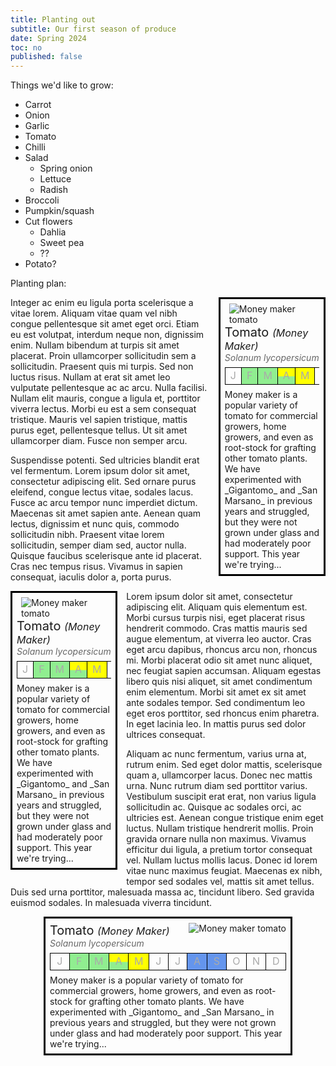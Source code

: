 ```yaml
---
title: Planting out
subtitle: Our first season of produce
date: Spring 2024
toc: no
published: false
---
```


Things we'd like to grow:

 - Carrot
 - Onion
 - Garlic
 - Tomato
 - Chilli
 - Salad
   - Spring onion
   - Lettuce
   - Radish
 - Broccoli
 - Pumpkin/squash
 - Cut flowers
   - Dahlia
   - Sweet pea
   - ??
 - Potato?

Planting plan:

<div class="plant right">
<img alt="Money maker tomato" src="../images/money-maker.jpg"></img>
<div class="common-name">Tomato <span class="cultivar">Money Maker</span></div>
<div class="latin-name">Solanum lycopersicum</div>
<div class="growing-calendar">
  <table>
    <tr>
      <td class="jan">J</td>
      <td class="feb sew-indoors">F</td>
      <td class="mar sew-indoors">M</td>
      <td class="apr sew-indoors-outdoors">A</td>
      <td class="may sew-outdoors">M</td>
      <td class="jun">J</td>
      <td class="jul">J</td>
      <td class="aug harvest">A</td>
      <td class="sep harvest">S</td>
      <td class="oct">O</td>
      <td class="nov">N</td>
      <td class="dec">D</td>
    </tr>
  </table>
</div>
<div class="description">
Money maker is a popular variety of tomato for commercial growers, home growers, and even as root-stock for grafting other tomato plants.
We have experimented with _Gigantomo_ and _San Marsano_ in previous years and struggled, but they were not grown under glass and had moderately poor support.
This year we're trying...
</div>
</div>

Integer ac enim eu ligula porta scelerisque a vitae lorem. Aliquam vitae quam vel nibh congue pellentesque sit amet eget orci. Etiam eu est volutpat, interdum neque non, dignissim enim. Nullam bibendum at turpis sit amet placerat. Proin ullamcorper sollicitudin sem a sollicitudin. Praesent quis mi turpis. Sed non luctus risus. Nullam at erat sit amet leo vulputate pellentesque ac ac arcu. Nulla facilisi. Nullam elit mauris, congue a ligula et, porttitor viverra lectus. Morbi eu est a sem consequat tristique. Mauris vel sapien tristique, mattis purus eget, pellentesque tellus. Ut sit amet ullamcorper diam. Fusce non semper arcu.

Suspendisse potenti. Sed ultricies blandit erat vel fermentum. Lorem ipsum dolor sit amet, consectetur adipiscing elit. Sed ornare purus eleifend, congue lectus vitae, sodales lacus. Fusce ac arcu tempor nunc imperdiet dictum. Maecenas sit amet sapien ante. Aenean quam lectus, dignissim et nunc quis, commodo sollicitudin nibh. Praesent vitae lorem sollicitudin, semper diam sed, auctor nulla. Quisque faucibus scelerisque ante id placerat. Cras nec tempus risus. Vivamus in sapien consequat, iaculis dolor a, porta purus.


<div class="plant left">
<img alt="Money maker tomato" src="../images/money-maker.jpg"></img>
<div class="common-name">Tomato <span class="cultivar">Money Maker</span></div>
<div class="latin-name">Solanum lycopersicum</div>
<div class="growing-calendar">
  <table>
    <tr>
      <td class="jan">J</td>
      <td class="feb sew-indoors">F</td>
      <td class="mar sew-indoors">M</td>
      <td class="apr sew-indoors-outdoors">A</td>
      <td class="may sew-outdoors">M</td>
      <td class="jun">J</td>
      <td class="jul">J</td>
      <td class="aug harvest">A</td>
      <td class="sep harvest">S</td>
      <td class="oct">O</td>
      <td class="nov">N</td>
      <td class="dec">D</td>
    </tr>
  </table>
</div>
<div class="description">
Money maker is a popular variety of tomato for commercial growers, home growers, and even as root-stock for grafting other tomato plants.
We have experimented with _Gigantomo_ and _San Marsano_ in previous years and struggled, but they were not grown under glass and had moderately poor support.
This year we're trying...
</div>
</div>

Lorem ipsum dolor sit amet, consectetur adipiscing elit. Aliquam quis elementum est. Morbi cursus turpis nisi, eget placerat risus hendrerit commodo. Cras mattis mauris sed augue elementum, at viverra leo auctor. Cras eget arcu dapibus, rhoncus arcu non, rhoncus mi. Morbi placerat odio sit amet nunc aliquet, nec feugiat sapien accumsan. Aliquam egestas libero quis nisi aliquet, sit amet condimentum enim elementum. Morbi sit amet ex sit amet ante sodales tempor. Sed condimentum leo eget eros porttitor, sed rhoncus enim pharetra. In eget lacinia leo. In mattis purus sed dolor ultrices consequat.

Aliquam ac nunc fermentum, varius urna at, rutrum enim. Sed eget dolor mattis, scelerisque quam a, ullamcorper lacus. Donec nec mattis urna. Nunc rutrum diam sed porttitor varius. Vestibulum suscipit erat erat, non varius ligula sollicitudin ac. Quisque ac sodales orci, ac ultricies est. Aenean congue tristique enim eget luctus. Nullam tristique hendrerit mollis. Proin gravida ornare nulla non maximus. Vivamus efficitur dui ligula, a pretium tortor consequat vel. Nullam luctus mollis lacus. Donec id lorem vitae nunc maximus feugiat. Maecenas ex nibh, tempor sed sodales vel, mattis sit amet tellus. Duis sed urna porttitor, malesuada massa ac, tincidunt libero. Sed gravida euismod sodales. In malesuada viverra tincidunt.

<div class="plant center">
<img alt="Money maker tomato" src="../images/money-maker.jpg"></img>
<div class="common-name">Tomato <span class="cultivar">Money Maker</span></div>
<div class="latin-name">Solanum lycopersicum</div>
<div class="growing-calendar">
  <table>
    <tr>
      <td class="jan">J</td>
      <td class="feb sew-indoors">F</td>
      <td class="mar sew-indoors">M</td>
      <td class="apr sew-indoors-outdoors">A</td>
      <td class="may sew-outdoors">M</td>
      <td class="jun">J</td>
      <td class="jul">J</td>
      <td class="aug harvest">A</td>
      <td class="sep harvest">S</td>
      <td class="oct">O</td>
      <td class="nov">N</td>
      <td class="dec">D</td>
    </tr>
  </table>
</div>
<div class="description">
Money maker is a popular variety of tomato for commercial growers, home growers, and even as root-stock for grafting other tomato plants.
We have experimented with _Gigantomo_ and _San Marsano_ in previous years and struggled, but they were not grown under glass and had moderately poor support.
This year we're trying...
</div>
</div>

<style>
.plant { border: solid 3px black; padding: 0.5em;  }
.center { margin: 0 auto 1em auto; width: 75%; }

@media (min-width: 47em) {
  .right { float: right; margin: 0 0 1em 1em; width: 30%; }
  .left { float: left; margin: 0 1em 1em 0em; width: 30%; }
}
@media (max-width: 47em) {
  .left, .right { margin: 0 auto 1em auto; width: 75%; }
}

.plant .common-name { font-size: 20px; display: block; }
.plant .latin-name { font-size: inherit; font-style: italic; color: #666;}
.plant img { float: right; max-width: 100%; margin-left: 0.5em; }
.plant .description p { line-height: 1.2; margin-bottom: 0; }
.cultivar { font-style: italic; font-size: 16px; }
.cultivar::before { content: "("; }
.cultivar::after { content: ")"; }
.growing-calendar { padding-bottom: 0.5em; padding-top: 0.5em; }
.growing-calendar table { margin: 0em; border-collapse: collapse; }
.growing-calendar tr { border: solid 1px black; }
.growing-calendar tr td { width: 1em; height: 1em; border: solid 1px black; text-align: center; color: #aaa; }
.sew-indoors { background-color: lightgreen; }
.sew-indoors-outdoors { background: 
    linear-gradient(to bottom, transparent 50%, lightgreen 50%), 
    linear-gradient(100deg, yellow, yellow); 
}
.sew-outdoors { background-color: yellow; }
.harvest { background-color: CornflowerBlue; }
</style>